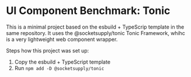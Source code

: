 UI Component Benchmark: Tonic
=============================

This is a minimal project based on the esbuild + TypeScrip template in the same
repository. It uses the @socketsupply/tonic Tonic Framework, whihc is a very
lightweight web component wrapper.

Steps how this project was set up:

1. Copy the esbuild + TypeScript template
2. Run `npm add -D @socketsupply/tonic`
